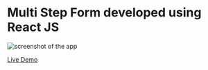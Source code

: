 # Multi Step Form developed using React JS

![screenshot of the app](https://raw.githubusercontent.com/praveenorugantitech/praveenorugantitech-reactjs/master/0_Projects/praveenorugantitech-multi-step-form/src/images/screenshot.PNG "Multi Step Form")


[Live Demo](https://praveen-multi-step-form.firebaseapp.com/)




